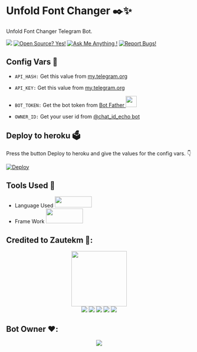 # Unfold Font Changer ✒️✨
Unfold Font Changer Telegram Bot.

<a href="http://t.me/UnfoldFontBot"><img src="https://img.shields.io/badge/Telegram-Bot-blue.svg?logo=telegram"></a>
[![Open Source? Yes!](https://badgen.net/badge/Open%20Source%20%3F/Yes/yellow?icon=github)](https://github.com/DarkHat28/Unfold-Font-Changer)
[![Ask Me Anything !](https://img.shields.io/badge/🤔%20Ask%20me-anything-1abc9c.svg)](http://t.me/UnfoldQuery_Bot)
[![Report Bugs!](https://badgen.net/badge/🐞%20Report%20/Bugs/red)](http://t.me/UnfoldQuery_Bot)

## Config Vars 🤖

- `API_HASH:` Get this value from [my.telegram.org](https://my.telegram.org)

- `API_KEY:` Get this value from [my.telegram.org](https://my.telegram.org)

- `BOT_TOKEN:` Get the bot token from [Bot Father <img src="https://telegra.ph/file/8d80c13110506bf1cb58e.jpg" width="30" height="30">](https://t.me/BotFather)

- `OWNER_ID:` Get your user id from [@chat_id_echo bot](https://t.me/chatIDrobot)
## Deploy to heroku 🗳
Press the button Deploy to heroku and give the values for the config vars. 👇

[![Deploy](https://www.herokucdn.com/deploy/button.svg)](https://heroku.com/deploy?template=https://github.com/DarkHat28/Unfold-Font-Changer)

## Tools Used 🧰
- Language Used [<img src="https://telegra.ph/file/960ed8709acaf8c68b894.jpg" width="100" height="30">](https://www.python.org/)
- Frame Work [<img src="https://telegra.ph/file/804f06d1590f7619a63ed.jpg" width="100" height="40">](https://github.com/pyrogram/pyrogram)

## Credited to Zautekm 👤:
<p align="middle">
<img src="https://telegra.ph/file/f856316b19a05bde4296d.jpg" width="150" height="150"><br>
<img src="https://badgen.net/badge/Name/ZauteKm/FF33FF?icon=awesome&labelColor=0080FF"></a>
<img src="https://badgen.net/badge/Skills/python/purple?icon=terminal&labelColor=red"></a>
<a href="https://telegram.dog/Zautebot"><img src="https://img.shields.io/badge/Telegram-Link-blue.svg?logo=telegram"></a>
<a href="https://github.com/Zaute-Km"><img src="https://badgen.net/badge/Follow%20on%20/GitHub/80FF00?icon=github&labelColor=black"></a>
<a href="https://youtube.com/c/ZauteKm"><img src="https://img.shields.io/badge/YouTube-Channel-FF3333.svg?logo=youtube&logoColor=FF3333"></a>
<p align="left">
</p>

## Bot Owner ❤️:
<p align="middle">
<a href="https://github.com/DarkHat28"><img src="https://badgen.net/badge/❤️%20/Dark Hat/80FF000?icon=github&labelColor=black"></a>

